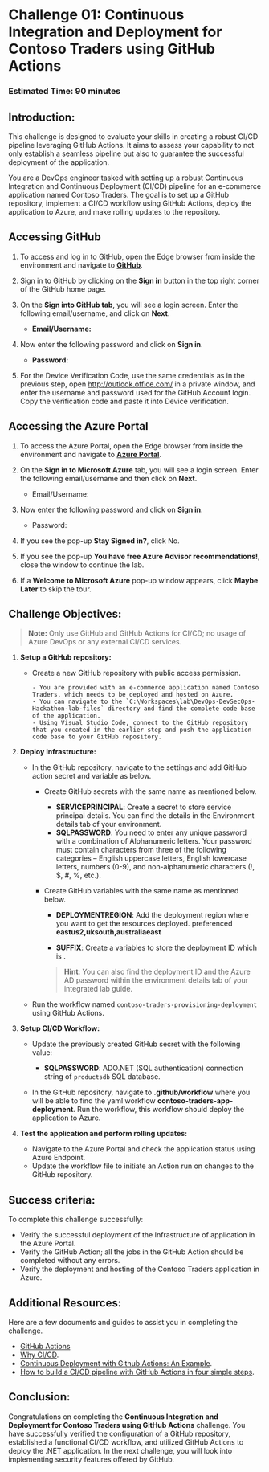 # Challenge 01: Continuous Integration and Deployment for Contoso Traders using GitHub Actions

### Estimated Time: 90 minutes

## Introduction:
This challenge is designed to evaluate your skills in creating a robust CI/CD pipeline leveraging GitHub Actions. It aims to assess your capability to not only establish a seamless pipeline but also to guarantee the successful deployment of the application.

You are a DevOps engineer tasked with setting up a robust Continuous Integration and Continuous Deployment (CI/CD) pipeline for an e-commerce application named Contoso Traders. The goal is to set up a GitHub repository, implement a CI/CD workflow using GitHub Actions, deploy the application to Azure, and make rolling updates to the repository.

## Accessing GitHub

1. To access and log in to GitHub, open the Edge browser from inside the environment and navigate to **[GitHub](https://github.com/)**.

2. Sign in to GitHub by clicking on the **Sign in** button in the top right corner of the GitHub home page.

3. On the **Sign into GitHub tab**, you will see a login screen. Enter the following email/username, and click on **Next**.

   - **Email/Username:** <inject key="GitHubUsername"></inject>

1. Now enter the following password and click on **Sign in**.

   - **Password:** <inject key="GitHubPassword"></inject>

1. For the Device Verification Code, use the same credentials as in the previous step, open http://outlook.office.com/ in a private window, and enter the username and password used for the GitHub Account login. Copy the verification code and paste it into Device verification.

## Accessing the Azure Portal

1. To access the Azure Portal, open the Edge browser from inside the environment and navigate to **[Azure Portal](https://portal.azure.com)**.

1. On the **Sign in to Microsoft Azure** tab, you will see a login screen. Enter the following email/username and then click on **Next**. 

   * Email/Username: <inject key="AzureAdUserEmail"></inject>
        
1. Now enter the following password and click on **Sign in**.

   * Password: <inject key="AzureAdUserPassword"></inject>
     
1. If you see the pop-up **Stay Signed in?**, click No.

1. If you see the pop-up **You have free Azure Advisor recommendations!**, close the window to continue the lab.

1. If a **Welcome to Microsoft Azure** pop-up window appears, click **Maybe Later** to skip the tour.

## Challenge Objectives:

>**Note:** Only use GitHub and GitHub Actions for CI/CD; no usage of Azure DevOps or any external CI/CD services.

1. **Setup a GitHub repository:**
   - Create a new GitHub repository with public access permission.
     
      <validation step="5b252fb5-a2f0-4c4c-8b1d-af806a115039" />
      
         - You are provided with an e-commerce application named Contoso Traders, which needs to be deployed and hosted on Azure.
         - You can navigate to the `C:\Workspaces\lab\DevOps-DevSecOps-Hackathon-lab-files` directory and find the complete code base of the application.
         - Using Visual Studio Code, connect to the GitHub repository that you created in the earlier step and push the application code base to your GitHub repository.
      
      <validation step="d239841d-b8fe-43cb-8170-54bf67f11c8c" />

2. **Deploy Infrastructure:**
   - In the GitHub repository, navigate to the settings and add GitHub action secret and variable as below.
     - Create GitHub secrets with the same name as mentioned below.
        - **SERVICEPRINCIPAL**: Create a secret to store service principal details. You can find the details in the Environment details tab of your environment.
        - **SQLPASSWORD**: You need to enter any unique password with a combination of Alphanumeric letters. Your password must contain characters from three of the following categories – English uppercase letters, English lowercase letters, numbers (0-9), and non-alphanumeric characters (!, $, #, %, etc.).
     
     - Create GitHub variables with the same name as mentioned below.   
        - **DEPLOYMENTREGION**: Add the deployment region where you want to get the resources deployed. preferenced **eastus2,uksouth,australiaeast**
      
        - **SUFFIX**: Create a variables to store the deployment ID which is **<inject key="DeploymentID" enableCopy="false" />**.
       
       >**Hint**: You can also find the deployment ID and the Azure AD password within the environment details tab of your integrated lab guide.
 
   -  Run the workflow named `contoso-traders-provisioning-deployment` using GitHub Actions.
      
3. **Setup CI/CD Workflow:**

   - Update the previously created GitHub secret with the following value:
      - **SQLPASSWORD**: ADO.NET (SQL authentication) connection string of `productsdb` SQL database.

   - In the GitHub repository, navigate to  **.github/workflow** where you will be able to find the yaml workflow **contoso-traders-app-deployment**. Run the workflow, this workflow should deploy the application to Azure. 
  
4. **Test the application and perform rolling updates:**
   - Navigate to the Azure Portal and check the application status using Azure Endpoint.
   - Update the workflow file to initiate an Action run on changes to the GitHub repository.
  
## Success criteria:
To complete this challenge successfully:

- Verify the successful deployment of the Infrastructure of application in the Azure Portal.
- Verify the GitHub Action; all the jobs in the GitHub Action should be completed without any errors.
- Verify the deployment and hosting of the Contoso Traders application in Azure.

## Additional Resources:

Here are a few documents and guides to assist you in completing the challenge.
- [GitHub Actions](https://docs.github.com/en/actions)
- [Why CI/CD](https://resources.github.com/ci-cd/).
- [Continuous Deployment with Github Actions: An Example](https://www.dolthub.com/blog/2020-11-23-continous-deployment-with-github-actions/).
- [How to build a CI/CD pipeline with GitHub Actions in four simple steps](https://github.blog/2022-02-02-build-ci-cd-pipeline-github-actions-four-steps/).


## Conclusion:
Congratulations on completing the **Continuous Integration and Deployment for Contoso Traders using GitHub Actions** challenge. You have successfully verified the configuration of a GitHub repository, established a functional CI/CD workflow, and utilized GitHub Actions to deploy the .NET application. In the next challenge, you will look into implementing security features offered by GitHub.
